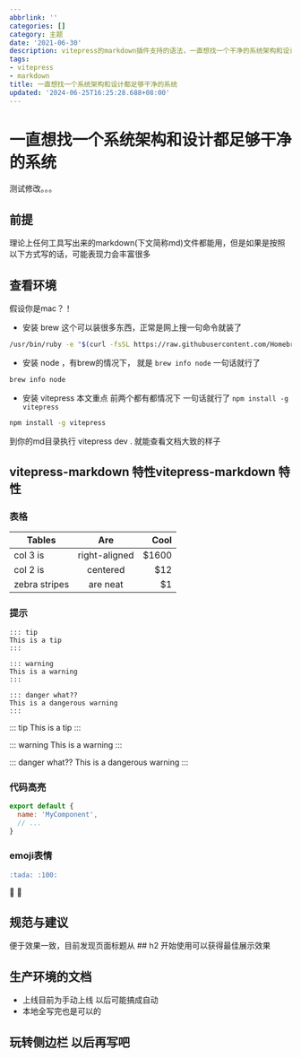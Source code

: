 ```yaml
---
abbrlink: ''
categories: []
category: 主题
date: '2021-06-30'
description: vitepress的markdown插件支持的语法，一直想找一个干净的系统架构和设计都足够干净都，一直没满意的，不满意就自己设计，一直想找一个干净的系统架构和设计都足够干净都，一直没满意的，不满意就自己设计
tags:
- vitepress
- markdown
title: 一直想找一个系统架构和设计都足够干净的系统
updated: '2024-06-25T16:25:28.688+08:00'
---
```

# 一直想找一个系统架构和设计都足够干净的系统

测试修改。。。

## 前提

理论上任何工具写出来的markdown(下文简称md)文件都能用，但是如果是按照以下方式写的话，可能表现力会丰富很多

## 查看环境

假设你是mac？！

* 安装 brew 这个可以装很多东西，正常是网上搜一句命令就装了

```bash
/usr/bin/ruby -e "$(curl -fsSL https://raw.githubusercontent.com/Homebrew/install/master/install)"
```

* 安装 node ，有brew的情况下， 就是 `brew info node` 一句话就行了

```bash
brew info node
```

* 安装 vitepress 本文重点 前两个都有都情况下 一句话就行了 `npm install -g vitepress`

```bash
npm install -g vitepress
```

到你的md目录执行 vitepress dev . 就能查看文档大致的样子

## vitepress-markdown 特性vitepress-markdown 特性

### 表格


| Tables        |      Are      |  Cool |
| ------------- | :-----------: | ----: |
| col 3 is      | right-aligned | $1600 |
| col 2 is      |   centered   |   $12 |
| zebra stripes |   are neat   |    $1 |

### 提示

```
::: tip
This is a tip
:::

::: warning
This is a warning
:::

::: danger what??
This is a dangerous warning
:::
```

::: tip
This is a tip
:::

::: warning
This is a warning
:::

::: danger what??
This is a dangerous warning
:::

### 代码高亮

```js
export default {
  name: 'MyComponent',
  // ...
}
```

### emoji表情

```markdown
:tada: :100:
```

:tada: :100:

## 规范与建议

便于效果一致，目前发现页面标题从 ## h2 开始使用可以获得最佳展示效果

## 生产环境的文档

* 上线目前为手动上线 以后可能搞成自动
* 本地全写完也是可以的

## 玩转侧边栏 以后再写吧

<Comment />
